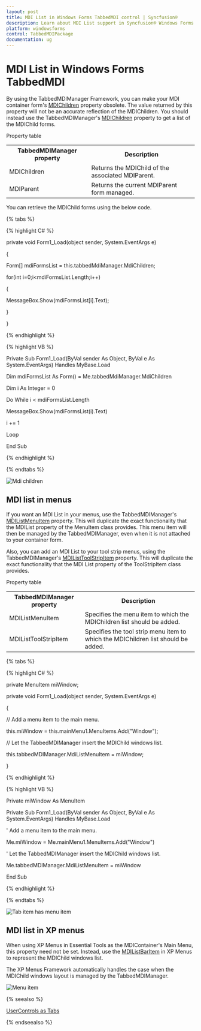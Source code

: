 ```yaml
---
layout: post
title: MDI List in Windows Forms TabbedMDI control | Syncfusion®
description: Learn about MDI List support in Syncfusion® Windows Forms TabbedMDI control, its elements and more details.
platform: windowsforms
control: TabbedMDIPackage 
documentation: ug
---
```


# MDI List in Windows Forms TabbedMDI

By using the TabbedMDIManager Framework, you can make your MDI container form's [MDIChildren](https://help.syncfusion.com/cr/windowsforms/Syncfusion.Windows.Forms.Tools.TabbedMDIManager.html#Syncfusion_Windows_Forms_Tools_TabbedMDIManager_MdiChildren) property obsolete. The value returned by this property will not be an accurate reflection of the MDIChildren. You should instead use the TabbedMDIManager's [MDIChildren](https://help.syncfusion.com/cr/windowsforms/Syncfusion.Windows.Forms.Tools.TabbedMDIManager.html#Syncfusion_Windows_Forms_Tools_TabbedMDIManager_MdiChildren) property to get a list of the MDIChild forms.

Property table

<table>
<tr>
<th>
 TabbedMDIManager property</th><th>
Description</th></tr>
<tr>
<td>
MDIChildren</td><td>
Returns the MDIChild of the associated MDIParent.</td></tr>
<tr>
<td>
MDIParent</td><td>
Returns the current MDIParent form managed.</td></tr>
</table>


You can retrieve the MDIChild forms using the below code.

{% tabs %}

{% highlight C# %}



private void Form1_Load(object sender, System.EventArgs e)

{                        

Form[] mdiFormsList = this.tabbedMdiManager.MdiChildren; 

for(int i=0;i<mdiFormsList.Length;i++)

{

MessageBox.Show(mdiFormsList[i].Text);

}

}

{% endhighlight %}

{% highlight VB %}



Private Sub Form1_Load(ByVal sender As Object, ByVal e As System.EventArgs) Handles MyBase.Load

Dim mdiFormsList As Form() = Me.tabbedMdiManager.MdiChildren

Dim i As Integer = 0

Do While i < mdiFormsList.Length

MessageBox.Show(mdiFormsList(i).Text)

i += 1

Loop

End Sub

{% endhighlight %}

{% endtabs %}

![Mdi children](MDI-List_images/MDI-List_img1.jpeg)


## MDI list in menus

If you want an MDI List in your menus, use the TabbedMDIManager's [MDIListMenuItem](https://help.syncfusion.com/cr/windowsforms/Syncfusion.Windows.Forms.Tools.TabbedMDIManager.html#Syncfusion_Windows_Forms_Tools_TabbedMDIManager_MdiListMenuItem) property. This will duplicate the exact functionality that the MDIList property of the MenuItem class provides. This menu item will then be managed by the TabbedMDIManager, even when it is not attached to your container form.

Also, you can add an MDI List to your tool strip menus, using the TabbedMDIManager's [MDIListToolStripItem](https://help.syncfusion.com/cr/windowsforms/Syncfusion.Windows.Forms.Tools.TabbedMDIManager.html#Syncfusion_Windows_Forms_Tools_TabbedMDIManager_MdiListToolStripItem) property. This will duplicate the exact functionality that the MDI List property of the ToolStripItem class provides.

Property table

<table>
<tr>
<th>
 TabbedMDIManager property</th><th>
Description</th></tr>
<tr>
<td>
MDIListMenuItem</td><td>
Specifies the menu item to which the MDIChildren list should be added. </td></tr>
<tr>
<td>
MDIListToolStripItem</td><td>
Specifies the tool strip menu item to which the MDIChildren list should be added. </td></tr>
</table>

{% tabs %}

{% highlight C# %}

private MenuItem miWindow;

private void Form1_Load(object sender, System.EventArgs e)

{                        

// Add a menu item to the main menu.

this.miWindow = this.mainMenu1.MenuItems.Add("Window");

// Let the TabbedMDIManager insert the MDIChild windows list.

this.tabbedMDIManager.MdiListMenuItem = miWindow;

}

{% endhighlight %}


{% highlight VB %}



Private miWindow As MenuItem

Private Sub Form1_Load(ByVal sender As Object, ByVal e As System.EventArgs) Handles MyBase.Load

' Add a menu item to the main menu.

Me.miWindow = Me.mainMenu1.MenuItems.Add("Window")

' Let the TabbedMDIManager insert the MDIChild windows list.

Me.tabbedMDIManager.MdiListMenuItem = miWindow

End Sub

{% endhighlight %}

{% endtabs %}

![Tab item has menu item](MDI-List_images/MDI-List_img2.jpeg)



## MDI list in XP menus

When using XP Menus in Essential Tools as the MDIContainer's Main Menu, this property need not be set. Instead, use the [MDIListBarItem](https://help.syncfusion.com/cr/windowsforms/Syncfusion.Windows.Forms.Tools.XPMenus.MdiListBarItem.html) in XP Menus to represent the MDIChild windows list.

The XP Menus Framework automatically handles the case when the MDIChild windows layout is managed by the TabbedMDIManager.

![Menu item](MDI-List_images/MDI-List_img3.jpeg)



{% seealso %}

[UserControls as Tabs](/windowsforms/tabbedmdi/usercontrols-as-tabs)

{% endseealso %}



